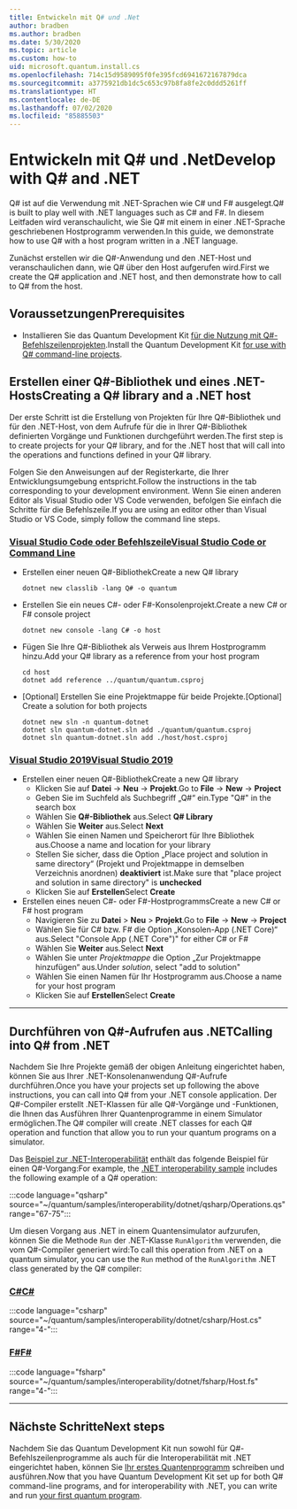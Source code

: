 ```yaml
---
title: Entwickeln mit Q# und .Net
author: bradben
ms.author: bradben
ms.date: 5/30/2020
ms.topic: article
ms.custom: how-to
uid: microsoft.quantum.install.cs
ms.openlocfilehash: 714c15d9589095f0fe395fcd6941672167879dca
ms.sourcegitcommit: a3775921db1dc5c653c97b8fa8fe2c0ddd5261ff
ms.translationtype: HT
ms.contentlocale: de-DE
ms.lasthandoff: 07/02/2020
ms.locfileid: "85885503"
---
```

# <a name="develop-with-q-and-net"></a><span data-ttu-id="e8f66-102">Entwickeln mit Q# und .Net</span><span class="sxs-lookup"><span data-stu-id="e8f66-102">Develop with Q# and .NET</span></span>

<span data-ttu-id="e8f66-103">Q# ist auf die Verwendung mit .NET-Sprachen wie C# und F# ausgelegt.</span><span class="sxs-lookup"><span data-stu-id="e8f66-103">Q# is built to play well with .NET languages such as C# and F#.</span></span>
<span data-ttu-id="e8f66-104">In diesem Leitfaden wird veranschaulicht, wie Sie Q# mit einem in einer .NET-Sprache geschriebenen Hostprogramm verwenden.</span><span class="sxs-lookup"><span data-stu-id="e8f66-104">In this guide, we demonstrate how to use Q# with a host program written in a .NET language.</span></span>

<span data-ttu-id="e8f66-105">Zunächst erstellen wir die Q#-Anwendung und den .NET-Host und veranschaulichen dann, wie Q# über den Host aufgerufen wird.</span><span class="sxs-lookup"><span data-stu-id="e8f66-105">First we create the Q# application and .NET host, and then demonstrate how to call to Q# from the host.</span></span>

## <a name="prerequisites"></a><span data-ttu-id="e8f66-106">Voraussetzungen</span><span class="sxs-lookup"><span data-stu-id="e8f66-106">Prerequisites</span></span>

- <span data-ttu-id="e8f66-107">Installieren Sie das Quantum Development Kit [für die Nutzung mit Q#-Befehlszeilenprojekten](xref:microsoft.quantum.install.standalone).</span><span class="sxs-lookup"><span data-stu-id="e8f66-107">Install the Quantum Development Kit [for use with Q# command-line projects](xref:microsoft.quantum.install.standalone).</span></span>

## <a name="creating-a-q-library-and-a-net-host"></a><span data-ttu-id="e8f66-108">Erstellen einer Q#-Bibliothek und eines .NET-Hosts</span><span class="sxs-lookup"><span data-stu-id="e8f66-108">Creating a Q# library and a .NET host</span></span>

<span data-ttu-id="e8f66-109">Der erste Schritt ist die Erstellung von Projekten für Ihre Q#-Bibliothek und für den .NET-Host, von dem Aufrufe für die in Ihrer Q#-Bibliothek definierten Vorgänge und Funktionen durchgeführt werden.</span><span class="sxs-lookup"><span data-stu-id="e8f66-109">The first step is to create projects for your Q# library, and for the .NET host that will call into the operations and functions defined in your Q# library.</span></span>

<span data-ttu-id="e8f66-110">Folgen Sie den Anweisungen auf der Registerkarte, die Ihrer Entwicklungsumgebung entspricht.</span><span class="sxs-lookup"><span data-stu-id="e8f66-110">Follow the instructions in the tab corresponding to your development environment.</span></span>
<span data-ttu-id="e8f66-111">Wenn Sie einen anderen Editor als Visual Studio oder VS Code verwenden, befolgen Sie einfach die Schritte für die Befehlszeile.</span><span class="sxs-lookup"><span data-stu-id="e8f66-111">If you are using an editor other than Visual Studio or VS Code, simply follow the command line steps.</span></span>

### <a name="visual-studio-code-or-command-line"></a>[<span data-ttu-id="e8f66-112">Visual Studio Code oder Befehlszeile</span><span class="sxs-lookup"><span data-stu-id="e8f66-112">Visual Studio Code or Command Line</span></span>](#tab/tabid-cmdline)

- <span data-ttu-id="e8f66-113">Erstellen einer neuen Q#-Bibliothek</span><span class="sxs-lookup"><span data-stu-id="e8f66-113">Create a new Q# library</span></span>

  ```dotnetcli
  dotnet new classlib -lang Q# -o quantum
  ```

- <span data-ttu-id="e8f66-114">Erstellen Sie ein neues C#- oder F#-Konsolenprojekt.</span><span class="sxs-lookup"><span data-stu-id="e8f66-114">Create a new C# or F# console project</span></span>

  ```dotnetcli
  dotnet new console -lang C# -o host  
  ```

- <span data-ttu-id="e8f66-115">Fügen Sie Ihre Q#-Bibliothek als Verweis aus Ihrem Hostprogramm hinzu.</span><span class="sxs-lookup"><span data-stu-id="e8f66-115">Add your Q# library as a reference from your host program</span></span>

  ```dotnetcli
  cd host
  dotnet add reference ../quantum/quantum.csproj
  ```

- <span data-ttu-id="e8f66-116">[Optional] Erstellen Sie eine Projektmappe für beide Projekte.</span><span class="sxs-lookup"><span data-stu-id="e8f66-116">[Optional] Create a solution for both projects</span></span>

  ```dotnetcli
  dotnet new sln -n quantum-dotnet
  dotnet sln quantum-dotnet.sln add ./quantum/quantum.csproj
  dotnet sln quantum-dotnet.sln add ./host/host.csproj
  ```

### <a name="visual-studio-2019"></a>[<span data-ttu-id="e8f66-117">Visual Studio 2019</span><span class="sxs-lookup"><span data-stu-id="e8f66-117">Visual Studio 2019</span></span>](#tab/tabid-vs2019)

- <span data-ttu-id="e8f66-118">Erstellen einer neuen Q#-Bibliothek</span><span class="sxs-lookup"><span data-stu-id="e8f66-118">Create a new Q# library</span></span>
  - <span data-ttu-id="e8f66-119">Klicken Sie auf **Datei** -> **Neu** -> **Projekt**.</span><span class="sxs-lookup"><span data-stu-id="e8f66-119">Go to **File** -> **New** -> **Project**</span></span>
  - <span data-ttu-id="e8f66-120">Geben Sie im Suchfeld als Suchbegriff „Q#“ ein.</span><span class="sxs-lookup"><span data-stu-id="e8f66-120">Type "Q#" in the search box</span></span>
  - <span data-ttu-id="e8f66-121">Wählen Sie **Q#-Bibliothek** aus.</span><span class="sxs-lookup"><span data-stu-id="e8f66-121">Select **Q# Library**</span></span>
  - <span data-ttu-id="e8f66-122">Wählen Sie **Weiter** aus.</span><span class="sxs-lookup"><span data-stu-id="e8f66-122">Select **Next**</span></span>
  - <span data-ttu-id="e8f66-123">Wählen Sie einen Namen und Speicherort für Ihre Bibliothek aus.</span><span class="sxs-lookup"><span data-stu-id="e8f66-123">Choose a name and location for your library</span></span>
  - <span data-ttu-id="e8f66-124">Stellen Sie sicher, dass die Option „Place project and solution in same directory“ (Projekt und Projektmappe in demselben Verzeichnis anordnen) **deaktiviert** ist.</span><span class="sxs-lookup"><span data-stu-id="e8f66-124">Make sure that "place project and solution in same directory" is **unchecked**</span></span>
  - <span data-ttu-id="e8f66-125">Klicken Sie auf **Erstellen**</span><span class="sxs-lookup"><span data-stu-id="e8f66-125">Select **Create**</span></span>
- <span data-ttu-id="e8f66-126">Erstellen eines neuen C#- oder F#-Hostprogramms</span><span class="sxs-lookup"><span data-stu-id="e8f66-126">Create a new C# or F# host program</span></span>
  - <span data-ttu-id="e8f66-127">Navigieren Sie zu **Datei** > **Neu** > **Projekt**.</span><span class="sxs-lookup"><span data-stu-id="e8f66-127">Go to **File** → **New** → **Project**</span></span>
  - <span data-ttu-id="e8f66-128">Wählen Sie für C# bzw. F# die Option „Konsolen-App (.NET Core)“ aus.</span><span class="sxs-lookup"><span data-stu-id="e8f66-128">Select "Console App (.NET Core")" for either C# or F#</span></span>
  - <span data-ttu-id="e8f66-129">Wählen Sie **Weiter** aus.</span><span class="sxs-lookup"><span data-stu-id="e8f66-129">Select **Next**</span></span>
  - <span data-ttu-id="e8f66-130">Wählen Sie unter *Projektmappe* die Option „Zur Projektmappe hinzufügen“ aus.</span><span class="sxs-lookup"><span data-stu-id="e8f66-130">Under *solution*, select "add to solution"</span></span>
  - <span data-ttu-id="e8f66-131">Wählen Sie einen Namen für Ihr Hostprogramm aus.</span><span class="sxs-lookup"><span data-stu-id="e8f66-131">Choose a name for your host program</span></span>
  - <span data-ttu-id="e8f66-132">Klicken Sie auf **Erstellen**</span><span class="sxs-lookup"><span data-stu-id="e8f66-132">Select **Create**</span></span>

***

## <a name="calling-into-q-from-net"></a><span data-ttu-id="e8f66-133">Durchführen von Q#-Aufrufen aus .NET</span><span class="sxs-lookup"><span data-stu-id="e8f66-133">Calling into Q# from .NET</span></span>

<span data-ttu-id="e8f66-134">Nachdem Sie Ihre Projekte gemäß der obigen Anleitung eingerichtet haben, können Sie aus Ihrer .NET-Konsolenanwendung Q#-Aufrufe durchführen.</span><span class="sxs-lookup"><span data-stu-id="e8f66-134">Once you have your projects set up following the above instructions, you can call into Q# from your .NET console application.</span></span>
<span data-ttu-id="e8f66-135">Der Q#-Compiler erstellt .NET-Klassen für alle Q#-Vorgänge und -Funktionen, die Ihnen das Ausführen Ihrer Quantenprogramme in einem Simulator ermöglichen.</span><span class="sxs-lookup"><span data-stu-id="e8f66-135">The Q# compiler will create .NET classes for each Q# operation and function that allow you to run your quantum programs on a simulator.</span></span>

<span data-ttu-id="e8f66-136">Das [Beispiel zur .NET-Interoperabilität](https://github.com/microsoft/Quantum/tree/master/samples/interoperability/dotnet) enthält das folgende Beispiel für einen Q#-Vorgang:</span><span class="sxs-lookup"><span data-stu-id="e8f66-136">For example, the [.NET interoperability sample](https://github.com/microsoft/Quantum/tree/master/samples/interoperability/dotnet) includes the following example of a Q# operation:</span></span>

:::code language="qsharp" source="~/quantum/samples/interoperability/dotnet/qsharp/Operations.qs" range="67-75":::

<span data-ttu-id="e8f66-137">Um diesen Vorgang aus .NET in einem Quantensimulator aufzurufen, können Sie die Methode `Run` der .NET-Klasse `RunAlgorithm` verwenden, die vom Q#-Compiler generiert wird:</span><span class="sxs-lookup"><span data-stu-id="e8f66-137">To call this operation from .NET on a quantum simulator, you can use the `Run` method of the `RunAlgorithm` .NET class generated by the Q# compiler:</span></span>

### <a name="c"></a>[<span data-ttu-id="e8f66-138">C#</span><span class="sxs-lookup"><span data-stu-id="e8f66-138">C#</span></span>](#tab/tabid-csharp)

:::code language="csharp" source="~/quantum/samples/interoperability/dotnet/csharp/Host.cs" range="4-":::

### <a name="f"></a>[<span data-ttu-id="e8f66-139">F#</span><span class="sxs-lookup"><span data-stu-id="e8f66-139">F#</span></span>](#tab/tabid-fsharp)

:::code language="fsharp" source="~/quantum/samples/interoperability/dotnet/fsharp/Host.fs" range="4-":::

***
    
## <a name="next-steps"></a><span data-ttu-id="e8f66-140">Nächste Schritte</span><span class="sxs-lookup"><span data-stu-id="e8f66-140">Next steps</span></span>

<span data-ttu-id="e8f66-141">Nachdem Sie das Quantum Development Kit nun sowohl für Q#-Befehlszeilenprogramme als auch für die Interoperabilität mit .NET eingerichtet haben, können Sie [Ihr erstes Quantenprogramm](xref:microsoft.quantum.quickstarts.qrng) schreiben und ausführen.</span><span class="sxs-lookup"><span data-stu-id="e8f66-141">Now that you have Quantum Development Kit set up for both Q# command-line programs, and for interoperability with .NET, you can write and run [your first quantum program](xref:microsoft.quantum.quickstarts.qrng).</span></span>
